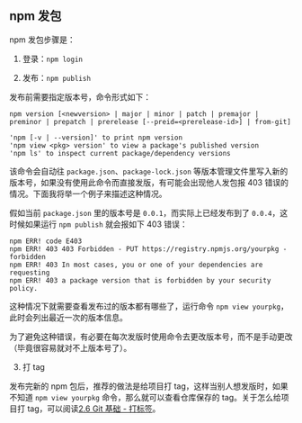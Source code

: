 ## npm 发包

npm 发包步骤是：

1. 登录：`npm login`

2. 发布：`npm publish`

发布前需要指定版本号，命令形式如下：

```shell
npm version [<newversion> | major | minor | patch | premajor | preminor | prepatch | prerelease [--preid=<prerelease-id>] | from-git]

'npm [-v | --version]' to print npm version
'npm view <pkg> version' to view a package's published version
'npm ls' to inspect current package/dependency versions
```

该命令会自动往 `package.json`、`package-lock.json` 等版本管理文件里写入新的版本号，如果没有使用此命令而直接发版，有可能会出现他人发包报 403 错误的情况。下面我将举一个例子来描述这种情况。

假如当前 `package.json` 里的版本号是 `0.0.1`，而实际上已经发布到了 `0.0.4`，这时候如果运行 `npm publish` 就会报如下 403 错误：

```shell
npm ERR! code E403
npm ERR! 403 403 Forbidden - PUT https://registry.npmjs.org/yourpkg - forbidden
npm ERR! 403 In most cases, you or one of your dependencies are requesting
npm ERR! 403 a package version that is forbidden by your security policy.
```

这种情况下就需要查看发布过的版本都有哪些了，运行命令 `npm view yourpkg`，此时会列出最近一次的版本信息。

为了避免这种错误，有必要在每次发版时使用命令去更改版本号，而不是手动更改（毕竟很容易就对不上版本号了）。

3. 打 tag

发布完新的 npm 包后，推荐的做法是给项目打 tag，这样当别人想发版时，如果不知道 `npm view yourpkg` 命令，那么就可以查看仓库保存的 tag。关于怎么给项目打 tag，可以阅读[2.6 Git 基础 - 打标签](https://git-scm.com/book/zh/v2/Git-%E5%9F%BA%E7%A1%80-%E6%89%93%E6%A0%87%E7%AD%BE)。
